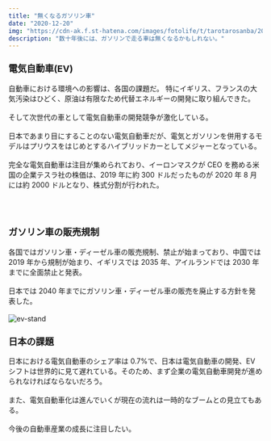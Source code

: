 ```yaml
---
title: "無くなるガソリン車"
date: "2020-12-20"
img: "https://cdn-ak.f.st-hatena.com/images/fotolife/t/tarotarosanba/20201101/20201101235957.jpg"
description: "数十年後には、ガソリンで走る車は無くなるかもしれない。"
---
```


<h3><font size="4"><b>電気自動車(EV)</b></font></h3>

自動車における環境への影響は、各国の課題だ。
特にイギリス、フランスの大気汚染はひどく、原油は有限なため代替エネルギーの開発に取り組んできた。
<br/>
<br/>
そして次世代の車として電気自動車の開発競争が激化している。
<br/>
<br/>
日本であまり目にすることのない電気自動車だが、電気とガソリンを併用するモデルはプリウスをはじめとするハイブリッドカーとしてメジャーとなっている。
<br/>
<br/>
完全な電気自動車は注目が集められており、イーロンマスクが CEO を務める米国の企業テスラ社の株価は、2019 年に約 300 ドルだったものが 2020 年 8 月には約 2000 ドルとなり、株式分割が行われた。
<br/>
<br/>

<!-- 日本人の資金運用への考え方 - 世界の裏側 -->
<br/>
<h3><font size="4"><b>ガソリン車の販売規制</b></font></h3>
各国ではガソリン車・ディーゼル車の販売規制、禁止が始まっており、中国では 2019 年から規制が始まり、イギリスでは 2035 年、アイルランドでは 2030 年までに全面禁止と発表。
<br/>
<br/>
日本では 2040 年までにガソリン車・ディーゼル車の販売を廃止する方針を発表した。
<br/>
<br/>
<img src="https://cdn-ak.f.st-hatena.com/images/fotolife/t/tarotarosanba/20201102/20201102000010.jpg" alt="ev-stand"/>
<br/>
<h3><font size="4"><b>日本の課題</b></font></h3>
日本における電気自動車のシェア率は 0.7%で、日本は電気自動車の開発、EV シフトは世界的に見て遅れている。そのため、まず企業の電気自動車開発が進められなければならないだろう。
<br/>
<br/>
また、電気自動車化は進んでいくが現在の流れは一時的なブームとの見立てもある。
<br/>
<br/>
今後の自動車産業の成長に注目したい。
<br/>
<br/>
